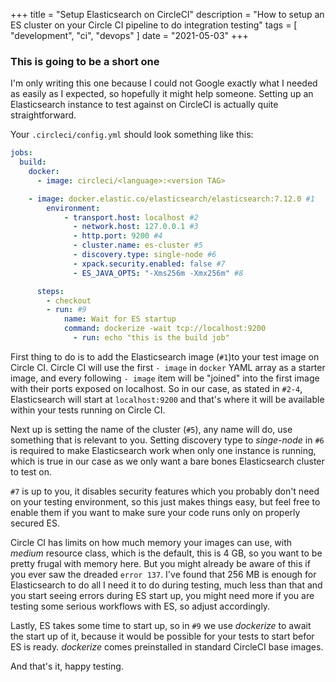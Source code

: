 +++
title = "Setup Elasticsearch on CircleCI"
description = "How to setup an ES cluster on your Circle CI pipeline to do integration testing"
tags = [
  "development",
  "ci",
  "devops"
]
date = "2021-05-03"
+++

### This is going to be a short one

I'm only writing this one because I could not Google exactly what I needed as
easily as I expected, so hopefully it
might help someone.
Setting up an Elasticsearch instance to test against on CircleCI is actually
quite straightforward.

Your `.circleci/config.yml` should look something like this:

```yaml
jobs:
  build:
    docker:
      - image: circleci/<language>:<version TAG>

    - image: docker.elastic.co/elasticsearch/elasticsearch:7.12.0 #1
        environment:
            - transport.host: localhost #2
              - network.host: 127.0.0.1 #3
              - http.port: 9200 #4
              - cluster.name: es-cluster #5
              - discovery.type: single-node #6
              - xpack.security.enabled: false #7
              - ES_JAVA_OPTS: "-Xms256m -Xmx256m" #8

      steps:
        - checkout
        - run: #9
            name: Wait for ES startup
            command: dockerize -wait tcp://localhost:9200
              - run: echo "this is the build job"
```

First thing to do is to add the Elasticsearch image (`#1`)to your test image on
Circle CI. Circle CI will use the
first `- image` in `docker` YAML array as a starter image, and every
following `- image` item will be "joined" into the
first image with their ports exposed on localhost.
So in our case, as stated in `#2-4`, Elasticsearch will start
at `localhost:9200` and that's where it will be available
within your tests running on Circle CI.

Next up is setting the name of the cluster (`#5`), any name will do, use
something that is relevant to you.
Setting discovery type to _singe-node_ in `#6` is required to make Elasticsearch
work when only one instance is running,
which is true in our case as we only want a bare bones Elasticsearch cluster to
test on.

`#7` is up to you, it disables security features which you probably don't need
on your testing environment, so this just
makes things easy, but feel free to enable them if you want to make sure your
code runs only on properly secured ES.

Circle CI has limits on how much memory your images can use, with _medium_
resource class, which is the default, this is
4 GB, so you want to be pretty frugal with memory here.
But you might already be aware of this if you ever saw the dreaded `error 137`.
I've found that 256 MB is enough for Elasticsearch to do all I need it to do
during testing, much less than that and you
start seeing errors during ES start up, you might need more if you are testing
some serious workflows with ES, so adjust
accordingly.

Lastly, ES takes some time to start up, so in `#9` we use _dockerize_ to await
the start up of it, because it would be
possible for your tests to start befor ES is ready.
_dockerize_ comes preinstalled in standard CircleCI base images.

And that's it, happy testing.

